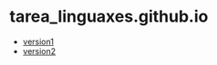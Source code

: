 # tarea_linguaxes.github.io
* [version1](https://raulrivas62.github.io/tarea_linguaxes.github.io/version_1)
* [version2](https://raulrivas62.github.io/tarea_linguaxes.github.io/version_2)